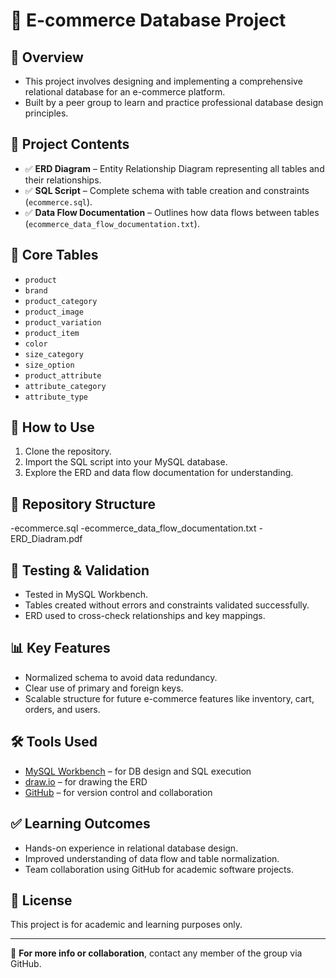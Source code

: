 # 🛒 E-commerce Database Project

## 📌 Overview
- This project involves designing and implementing a comprehensive relational database for an e-commerce platform.
- Built by a peer group to learn and practice professional database design principles.

## 📁 Project Contents
- ✅ **ERD Diagram** – Entity Relationship Diagram representing all tables and their relationships.
- ✅ **SQL Script** – Complete schema with table creation and constraints (`ecommerce.sql`).
- ✅ **Data Flow Documentation** – Outlines how data flows between tables (`ecommerce_data_flow_documentation.txt`).

## 🧱 Core Tables
- `product`
- `brand`
- `product_category`
- `product_image`
- `product_variation`
- `product_item`
- `color`
- `size_category`
- `size_option`
- `product_attribute`
- `attribute_category`
- `attribute_type`

## 🚀 How to Use
1. Clone the repository.
2. Import the SQL script into your MySQL database.
3. Explore the ERD and data flow documentation for understanding.

## 📂 Repository Structure
-ecommerce.sql
-ecommerce_data_flow_documentation.txt
-ERD_Diadram.pdf

## 🧪 Testing & Validation
- Tested in MySQL Workbench.
- Tables created without errors and constraints validated successfully.
- ERD used to cross-check relationships and key mappings.

## 📊 Key Features
- Normalized schema to avoid data redundancy.
- Clear use of primary and foreign keys.
- Scalable structure for future e-commerce features like inventory, cart, orders, and users.

## 🛠 Tools Used
- [MySQL Workbench](https://www.mysql.com/products/workbench/) – for DB design and SQL execution
- [draw.io](https://app.diagrams.net/) – for drawing the ERD
- [GitHub](https://github.com/) – for version control and collaboration

## ✅ Learning Outcomes
- Hands-on experience in relational database design.
- Improved understanding of data flow and table normalization.
- Team collaboration using GitHub for academic software projects.

## 📜 License
This project is for academic and learning purposes only.

---

🔗 **For more info or collaboration**, contact any member of the group via GitHub.


